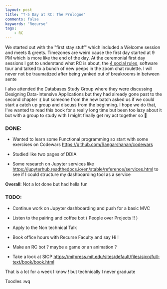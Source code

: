 ```yaml
---
layout: post
title: "T-5 Day at RC: The Prologue"
comments: false
keywords: "Recurse"
tags:
    - RC
---
```



We started out with the "first stay stuff" which included a Welcome session and meets & greets. Timezones are weird cause the first day started at 9 PM which is more like the end of the day. At the ceremonial first day sessions I got to understand what RC is about, the [4 social rules](https://www.recurse.com/social-rules), software tour and talked to a bunch of new peeps in the zoom chat roulette. I will never not be traumatized after being yanked out of breakrooms in between sente

I also attended the Databases Study Group where they were discussing Designing Data-Intensive Applications but they had already gone past to the second chapter :( but someone from the new batch asked us if we could start a catch up group and discuss from the beginning. I hope we do that, I've wanted to read this book for a really long time but been too lazy about it but with a group to study with I might finally get my act together so 🤞

### DONE:

- Wanted to learn some Functional programming so start with some exercises on Codewars <https://github.com/Sangarshanan/codewars>

- Studied like two pages of DDIA

- Some research on Jupyter services like <https://jupyterhub.readthedocs.io/en/stable/reference/services.html> to see if I could structure my dashboarding tool as a service

**Overall**: Not a lot done but had hella fun

### TODO:

- Continue work on Jupyter dashboarding and push for a basic MVC

- Listen to the pairing and coffee bot ( People over Projects !! )

- Apply to the Non technical Talk

- Book office hours with Recurse Faculty and say Hi !

- Make an RC bot ? maybe a game or an animation ?

- Take a look at SICP <https://mitpress.mit.edu/sites/default/files/sicp/full-text/book/book.html>

That is a lot for a week I know ! but technically I never graduate

Toodles :wq
